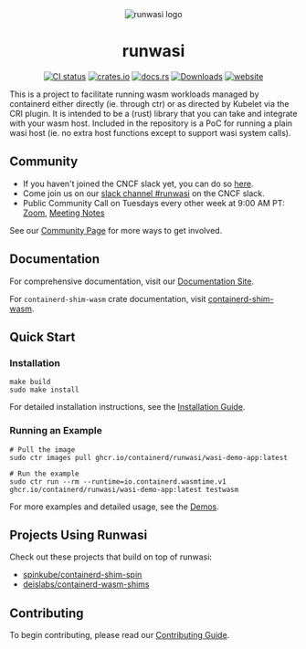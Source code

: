 <div align="center">
  <picture>
    <source media="(prefers-color-scheme: dark)" srcset="./art/logo/runwasi_icon3.svg">
    <img alt="runwasi logo" src="./art/logo/runwasi_icon1.svg">
  </picture>
  
  <h1>runwasi</h1>
  <p>
    <a href="https://github.com/containerd/runwasi/actions/workflows/ci.yml"><img src="https://github.com/containerd/runwasi/actions/workflows/ci.yml/badge.svg" alt="CI status"></a>
    <a href="https://crates.io/crates/containerd-shim-wasm"><img src="https://img.shields.io/crates/v/containerd-shim-wasm" alt="crates.io"></a>
    <a href="https://docs.rs/containerd-shim-wasm"><img src="https://img.shields.io/docsrs/containerd-shim-wasm" alt="docs.rs"></a>
    <a href="https://img.shields.io/crates/d/containerd-shim-wasm.svg"><img src="https://img.shields.io/crates/d/containerd-shim-wasm.svg" alt="Downloads"></a>
    <a href="https://runwasi.dev/"><img src="https://img.shields.io/website?up_message=runwasi.dev&url=https%3A%2F%2Frunwasi.dev" alt="website"></a>
  </p>
</div>

This is a project to facilitate running wasm workloads managed by containerd either directly (ie. through ctr) or as directed by Kubelet via the CRI plugin.
It is intended to be a (rust) library that you can take and integrate with your wasm host.
Included in the repository is a PoC for running a plain wasi host (ie. no extra host functions except to support wasi system calls).

## Community

- If you haven't joined the CNCF slack yet, you can do so [here](https://slack.cncf.io/).
- Come join us on our [slack channel #runwasi](https://cloud-native.slack.com/archives/C04LTPB6Z0V) on the CNCF slack.
- Public Community Call on Tuesdays every other week at 9:00 AM PT: [Zoom](https://zoom.us/my/containerd?pwd=bENmREpnSGRNRXdBZWV5UG8wbU1oUT09), [Meeting Notes](https://docs.google.com/document/d/1aOJ-O7fgMyRowHD0kOoA2Z_4d19NyAvvdqOkZO3Su_M/edit?usp=sharing)

See our [Community Page](https://runwasi.dev/resources/community.html) for more ways to get involved.

## Documentation

For comprehensive documentation, visit our [Documentation Site](https://runwasi.dev/).

For `containerd-shim-wasm` crate documentation, visit [containerd-shim-wasm](https://docs.rs/containerd-shim-wasm).

## Quick Start

### Installation

```terminal
make build
sudo make install
```

For detailed installation instructions, see the [Installation Guide](https://runwasi.dev/getting-started/installation.html).

### Running an Example

```terminal
# Pull the image
sudo ctr images pull ghcr.io/containerd/runwasi/wasi-demo-app:latest

# Run the example
sudo ctr run --rm --runtime=io.containerd.wasmtime.v1 ghcr.io/containerd/runwasi/wasi-demo-app:latest testwasm
```

For more examples and detailed usage, see the [Demos](https://runwasi.dev/getting-started/demos.html).

## Projects Using Runwasi

Check out these projects that build on top of runwasi:
- [spinkube/containerd-shim-spin](https://github.com/spinkube/containerd-shim-spin)
- [deislabs/containerd-wasm-shims](https://github.com/deislabs/containerd-wasm-shims)

## Contributing

To begin contributing, please read our [Contributing Guide](https://runwasi.dev/CONTRIBUTING.html).
